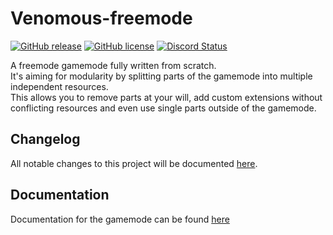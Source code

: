 # Venomous-freemode
[![GitHub release](https://img.shields.io/github/release/FiveM-Scripts/venomous-freemode.svg)](https://github.com/FiveM-Scripts/venomous-freemode/releases/latest)
[![GitHub license](https://img.shields.io/github/license/FiveM-Scripts/venomous-freemode.svg)](LICENSE) <a href="https://discordapp.com/invite/qnAqCEd" title="Chat on Discord"><img alt="Discord Status" src="https://discordapp.com/api/guilds/285462938691567627/widget.png"></a>

A freemode gamemode fully written from scratch.    
It's aiming for modularity by splitting parts of the gamemode into multiple independent resources.    
This allows you to remove parts at your will, add custom extensions without conflicting resources and even use single parts outside of the gamemode.

## Changelog    
All notable changes to this project will be documented [here](CHANGELOG.md).

## Documentation
Documentation for the gamemode can be found [here](https://venomous.fivem-scripts.org)